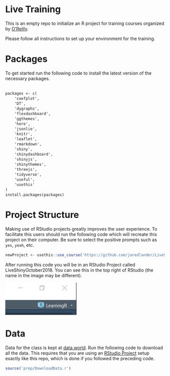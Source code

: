 
<!-- README.md is generated from README.Rmd. Please edit that file -->

# Live Training

This is an empty repo to initialize an R project for training courses
organized by
[O’Reilly](https://mail.google.com/mail/u/2/#inbox/FMfcgxvzKtVVQhghxKRZQlsQchWHTnWT).

Please follow all instructions to set up your environment for the
training.

# Packages

To get started run the following code to install the latest version of
the necessary packages.

<div class="sourceCode">

<pre class='sourceCode r'><code class='sourceCode r'>
packages <- c(
    'coefplot', 
    'DT',
    'dygraphs', 
    'flexdashboard', 
    'ggthemes', 
    'here', 
    'jsonlie', 
    'knitr', 
    'leaflet', 
    'rmarkdown', 
    'shiny', 
    'shinydashboard', 
    'shinyjs', 
    'shinythemes', 
    'threejs', 
    'tidyverse', 
    'useful', 
    'usethis'
)
install.packages(packages)
</code></pre>

</div>

# Project Structure

Making use of RStudio projects greatly improves the user experience. To
facilitate this users should run the following code which will recreate
this project on their computer. Be sure to select the positive prompts
such as `yes`, `yeah`,
etc.

``` r
newProject <- usethis::use_course('https://github.com/jaredlander/LiveShinyOctober2018/archive/master.zip')
```

<!-- After that runs successfully you will have a new folder holding the R project that looks like this (the name in the image may be different). -->

<!-- ```{r proj-folder,echo=FALSE,out.width='50%'} -->

<!-- knitr::include_graphics('images/ProjectFolder.png') -->

<!-- ``` -->

After running this code you will be in an RStudio Project called
LiveShinyOctober2018. You can see this in the top right of RStudio (the
name in the image may be different).

![](images/ProjectCorner.png)<!-- -->

# Data

Data for the class is kept at
[data.world](https://data.world/landeranalytics/training). Run the
following code to download all the data. This requires that you are
using an [RStudio
Project](https://support.rstudio.com/hc/en-us/articles/200526207-Using-Projects)
setup exactly like this repo, which is done if you followed the
preceding code.

``` r
source('prep/DownloadData.r')
```
